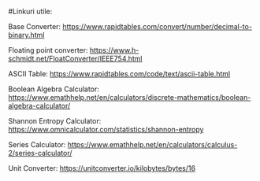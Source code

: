 #Linkuri utile:

Base Converter:
https://www.rapidtables.com/convert/number/decimal-to-binary.html

Floating point converter:
https://www.h-schmidt.net/FloatConverter/IEEE754.html

ASCII Table:
https://www.rapidtables.com/code/text/ascii-table.html

Boolean Algebra Calculator:
https://www.emathhelp.net/en/calculators/discrete-mathematics/boolean-algebra-calculator/

Shannon Entropy Calculator:
https://www.omnicalculator.com/statistics/shannon-entropy

Series Calculator:
https://www.emathhelp.net/en/calculators/calculus-2/series-calculator/

Unit Converter:
https://unitconverter.io/kilobytes/bytes/16